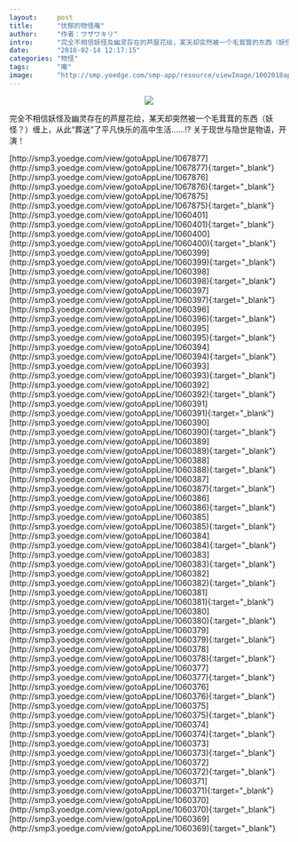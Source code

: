 ```yaml
---
layout:     post
title:      "忧郁的物怪庵"
author:     "作者：ワザワキリ"
intro:      "完全不相信妖怪及幽灵存在的芦屋花绘，某天却突然被一个毛茸茸的东西（妖怪？）缠上，从此“葬送”了平凡快乐的高中生活......!? 关于现世与隐世是物语，开演！"
date:       "2018-02-14 12:17:15"
categories: "物怪"
tags:       "庵"
image:      "http://smp.yoedge.com/smp-app/resource/viewImage/1002018appline.png"
---
```

<div style="text-align: center">
<p><img src="http://smp.yoedge.com/smp-app/resource/viewImage/1002018appline.png"/></p>
</div>
<p class="post-meta">
<span>完全不相信妖怪及幽灵存在的芦屋花绘，某天却突然被一个毛茸茸的东西（妖怪？）缠上，从此“葬送”了平凡快乐的高中生活......!? 关于现世与隐世是物语，开演！</span>
</p>
[http://smp3.yoedge.com/view/gotoAppLine/1067877](http://smp3.yoedge.com/view/gotoAppLine/1067877){:target="_blank"}
[http://smp3.yoedge.com/view/gotoAppLine/1067876](http://smp3.yoedge.com/view/gotoAppLine/1067876){:target="_blank"}
[http://smp3.yoedge.com/view/gotoAppLine/1067875](http://smp3.yoedge.com/view/gotoAppLine/1067875){:target="_blank"}
[http://smp3.yoedge.com/view/gotoAppLine/1060401](http://smp3.yoedge.com/view/gotoAppLine/1060401){:target="_blank"}
[http://smp3.yoedge.com/view/gotoAppLine/1060400](http://smp3.yoedge.com/view/gotoAppLine/1060400){:target="_blank"}
[http://smp3.yoedge.com/view/gotoAppLine/1060399](http://smp3.yoedge.com/view/gotoAppLine/1060399){:target="_blank"}
[http://smp3.yoedge.com/view/gotoAppLine/1060398](http://smp3.yoedge.com/view/gotoAppLine/1060398){:target="_blank"}
[http://smp3.yoedge.com/view/gotoAppLine/1060397](http://smp3.yoedge.com/view/gotoAppLine/1060397){:target="_blank"}
[http://smp3.yoedge.com/view/gotoAppLine/1060396](http://smp3.yoedge.com/view/gotoAppLine/1060396){:target="_blank"}
[http://smp3.yoedge.com/view/gotoAppLine/1060395](http://smp3.yoedge.com/view/gotoAppLine/1060395){:target="_blank"}
[http://smp3.yoedge.com/view/gotoAppLine/1060394](http://smp3.yoedge.com/view/gotoAppLine/1060394){:target="_blank"}
[http://smp3.yoedge.com/view/gotoAppLine/1060393](http://smp3.yoedge.com/view/gotoAppLine/1060393){:target="_blank"}
[http://smp3.yoedge.com/view/gotoAppLine/1060392](http://smp3.yoedge.com/view/gotoAppLine/1060392){:target="_blank"}
[http://smp3.yoedge.com/view/gotoAppLine/1060391](http://smp3.yoedge.com/view/gotoAppLine/1060391){:target="_blank"}
[http://smp3.yoedge.com/view/gotoAppLine/1060390](http://smp3.yoedge.com/view/gotoAppLine/1060390){:target="_blank"}
[http://smp3.yoedge.com/view/gotoAppLine/1060389](http://smp3.yoedge.com/view/gotoAppLine/1060389){:target="_blank"}
[http://smp3.yoedge.com/view/gotoAppLine/1060388](http://smp3.yoedge.com/view/gotoAppLine/1060388){:target="_blank"}
[http://smp3.yoedge.com/view/gotoAppLine/1060387](http://smp3.yoedge.com/view/gotoAppLine/1060387){:target="_blank"}
[http://smp3.yoedge.com/view/gotoAppLine/1060386](http://smp3.yoedge.com/view/gotoAppLine/1060386){:target="_blank"}
[http://smp3.yoedge.com/view/gotoAppLine/1060385](http://smp3.yoedge.com/view/gotoAppLine/1060385){:target="_blank"}
[http://smp3.yoedge.com/view/gotoAppLine/1060384](http://smp3.yoedge.com/view/gotoAppLine/1060384){:target="_blank"}
[http://smp3.yoedge.com/view/gotoAppLine/1060383](http://smp3.yoedge.com/view/gotoAppLine/1060383){:target="_blank"}
[http://smp3.yoedge.com/view/gotoAppLine/1060382](http://smp3.yoedge.com/view/gotoAppLine/1060382){:target="_blank"}
[http://smp3.yoedge.com/view/gotoAppLine/1060381](http://smp3.yoedge.com/view/gotoAppLine/1060381){:target="_blank"}
[http://smp3.yoedge.com/view/gotoAppLine/1060380](http://smp3.yoedge.com/view/gotoAppLine/1060380){:target="_blank"}
[http://smp3.yoedge.com/view/gotoAppLine/1060379](http://smp3.yoedge.com/view/gotoAppLine/1060379){:target="_blank"}
[http://smp3.yoedge.com/view/gotoAppLine/1060378](http://smp3.yoedge.com/view/gotoAppLine/1060378){:target="_blank"}
[http://smp3.yoedge.com/view/gotoAppLine/1060377](http://smp3.yoedge.com/view/gotoAppLine/1060377){:target="_blank"}
[http://smp3.yoedge.com/view/gotoAppLine/1060376](http://smp3.yoedge.com/view/gotoAppLine/1060376){:target="_blank"}
[http://smp3.yoedge.com/view/gotoAppLine/1060375](http://smp3.yoedge.com/view/gotoAppLine/1060375){:target="_blank"}
[http://smp3.yoedge.com/view/gotoAppLine/1060374](http://smp3.yoedge.com/view/gotoAppLine/1060374){:target="_blank"}
[http://smp3.yoedge.com/view/gotoAppLine/1060373](http://smp3.yoedge.com/view/gotoAppLine/1060373){:target="_blank"}
[http://smp3.yoedge.com/view/gotoAppLine/1060372](http://smp3.yoedge.com/view/gotoAppLine/1060372){:target="_blank"}
[http://smp3.yoedge.com/view/gotoAppLine/1060371](http://smp3.yoedge.com/view/gotoAppLine/1060371){:target="_blank"}
[http://smp3.yoedge.com/view/gotoAppLine/1060370](http://smp3.yoedge.com/view/gotoAppLine/1060370){:target="_blank"}
[http://smp3.yoedge.com/view/gotoAppLine/1060369](http://smp3.yoedge.com/view/gotoAppLine/1060369){:target="_blank"}


